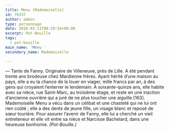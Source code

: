 ```yaml
---
title: Menu (Mademoiselle)
id: 76337
author: admin
type: personnage
date: 2010-03-11T08:29:54+00:00
excerpt: Pot-Bouille
tags:
  - pot-bouille
main_name: 'Menu '
secondary_name: Mademoiselle

---
```

— Tante de Fanny. Originaire de Villeneuve, près de Lille. A été pendant trente ans brodeuse chez Mardienne frères. Ayant hérité d’une maison au pays, elle a eu la chance de la louer en viager, mille francs par an, à des gens qui croyaient l’enterrer le lendemain. A soixante-quinze ans, elle habite avec sa nièce, rue Saint-Marc, au troisième étage, et reste en une inaction d’ancienne ouvrière qui a juré de ne plus toucher une aiguille [163]. Mademoiselle Menu a vécu dans un célibat et une chasteté qui ne lui ont rien coûté ; elle a des dents de jeune fille, un visage blanc et reposé de sœur tourière. Pour assurer l’avenir de Fanny, elle lui a cherché un vieil entreteneur et elle vit entre sa nièce et Narcisse Bachelard, dans une heureuse bonhomie. _(Pot-Bouille.)_